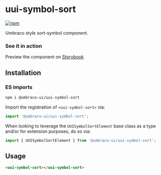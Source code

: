 # uui-symbol-sort

[![npm](https://img.shields.io/npm/v/@umbraco-ui/uui-symbol-sort?logoColor=%231B264F)](https://www.npmjs.com/package/@umbraco-ui/uui-symbol-sort)

Umbraco style sort-symbol component.

### See it in action

Preview the component on [Storybook](https://uui.umbraco.com/?path=/story/uui-symbol-sort)

## Installation

### ES imports

```zsh
npm i @umbraco-ui/uui-symbol-sort
```

Import the registration of `<uui-symbol-sort>` via:

```javascript
import '@umbraco-ui/uui-symbol-sort';
```

When looking to leverage the `UUISymbolSortElement` base class as a type and/or for extension purposes, do so via:

```javascript
import { UUISymbolSortElement } from '@umbraco-ui/uui-symbol-sort';
```

## Usage

```html
<uui-symbol-sort></uui-symbol-sort>
```
